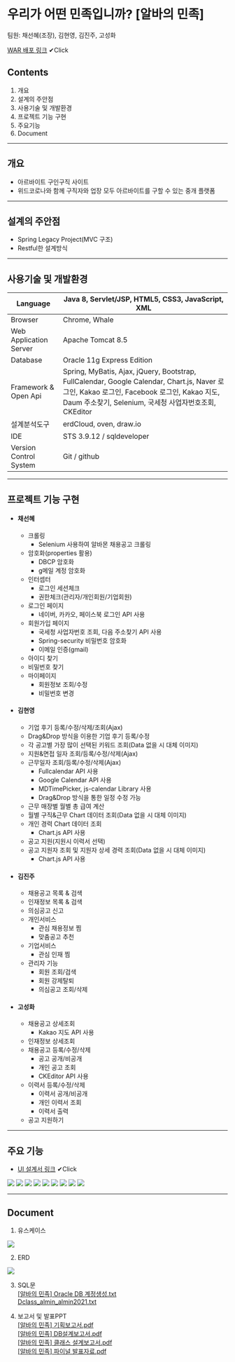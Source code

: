 # 우리가 어떤 민족입니까? [알바의 민족]
팀원: 채선혜(조장), 김현영, 김진주, 고성화

[WAR 배포 링크](http://112.221.156.36:8090/almin) ✔Click

## Contents 
1. 개요
2. 설계의 주안점
3. 사용기술 및 개발환경
4. 프로젝트 기능 구현
5. 주요기능
6. Document
***
## 개요
* 아르바이트 구인구직 사이트 
* 위드코로나와 함께 구직자와 업장 모두 아르바이트를 구할 수 있는 중개 플랫폼
***
## 설계의 주안점
* Spring Legacy Project(MVC 구조)
* Restful한 설계방식
***
## 사용기술 및 개발환경

Language | Java 8, Servlet/JSP, HTML5, CSS3, JavaScript, XML 
------------ | ------------- 
Browser | Chrome, Whale 
Web Application Server | Apache Tomcat 8.5
Database|Oracle 11g Express Edition
Framework & Open Api|Spring, MyBatis, Ajax, jQuery, Bootstrap, FullCalendar, Google Calendar, Chart.js, Naver 로그인, Kakao 로그인, Facebook 로그인, Kakao 지도, Daum 주소찾기, Selenium, 국세청 사업자번호조회, CKEditor
설계분석도구|erdCloud, oven, draw.io
IDE|STS 3.9.12 / sqldeveloper
Version Control System|Git / github
***
## 프로젝트 기능 구현

* #### 채선혜
  *  크롤링
      * Selenium 사용하여 알바몬 채용공고 크롤링 
  * 암호화(properties 활용)
     * DBCP 암호화
     * g메일 계정 암호화
  * 인터셉터
    * 로그인 세션체크
    * 권한체크(관리자/개인회원/기업회원) 
  * 로그인 페이지
    * 네이버, 카카오, 페이스북 로그인 API 사용
  * 회원가입 페이지
    * 국세청 사업자번호 조회, 다음 주소찾기 API 사용
    * Spring-security 비밀번호 암호화
    * 이메일 인증(gmail)
  * 아이디 찾기
  * 비밀번호 찾기
  * 마이페이지
    * 회원정보 조회/수정
    * 비밀번호 변경
* #### 김현영
    * 기업 후기 등록/수정/삭제/조회(Ajax)
  * Drag&Drop 방식을 이용한 기업 후기 등록/수정
  * 각 공고별 가장 많이 선택된 키워드 조회(Data 없을 시 대체 이미지)
  * 지원&면접 일자 조회/등록/수정/삭제(Ajax)
  * 근무일자 조회/등록/수정/삭제(Ajax)
     * Fullcalendar API 사용
     * Google Calendar API 사용
     * MDTimePicker, js-calendar Library 사용
     * Drag&Drop 방식을 통한 일정 수정 가능  
  * 근무 매장별 월별 총 급여 계산
  * 월별 구직&근무 Chart 데이터 조회(Data 없을 시 대체 이미지)
  * 개인 경력 Chart 데이터 조회
     * Chart.js API 사용
  * 공고 지원(지원시 이력서 선택)
  * 공고 지원자 조회 및 지원자 상세 경력 조회(Data 없을 시 대체 이미지)
     * Chart.js API 사용
* #### 김진주
  * 채용공고 목록 & 검색
  * 인재정보 목록 & 검색
  * 의심공고 신고
  * 개인서비스
    * 관심 채용정보 찜
    * 맞춤공고 추천
  * 기업서비스
    * 관심 인재 찜
  * 관리자 기능
    * 회원 조회/검색
    * 회원 강제탈퇴
    * 의심공고 조회/삭제
*  #### 고성화
    *  채용공고 상세조회
        * Kakao 지도 API 사용  
    *  인재정보 상세조회
    *  채용공고 등록/수정/삭제
        * 공고 공개/비공개  
        * 개인 공고 조회
        * CKEditor API 사용  
    *  이력서 등록/수정/삭제
       * 이력서 공개/비공개  
       * 개인 이력서 조회
       * 이력서 출력
    *  공고 지원하기
***
## 주요 기능
* [UI 설계서 링크](https://xd.adobe.com/view/d7cc2dbc-4a1b-4f36-947f-331cb5543744-829f/) ✔Click
<img src="https://user-images.githubusercontent.com/89828294/147194493-3efb5df4-dff3-4b09-a3e1-a945fee03112.png">
<img src="https://user-images.githubusercontent.com/89828294/147194438-79dd0bb5-d655-4e59-b477-1e1635052d69.png">
<img src="https://user-images.githubusercontent.com/89828294/147194462-6a445b96-7449-4c11-b3a7-97b8e9537605.png">
<img src="https://user-images.githubusercontent.com/89828294/147194468-38375c67-db12-490d-86c3-fc48393deb54.png">
<img src="https://user-images.githubusercontent.com/89828294/147194529-5fdef865-9c3f-42d5-ace0-581c3eaf77d6.png">
<img src="https://user-images.githubusercontent.com/89828294/147194479-4a8742a0-30a2-414e-bca6-1e7a68baeed9.png">
<img src="https://user-images.githubusercontent.com/89828294/147194573-3b25f5c2-b180-4eb7-9503-7825958bc7c8.png">
<img src="https://user-images.githubusercontent.com/89828294/147194578-7d9cf684-096a-472c-a3d1-47fab962d593.png">
<img src="https://user-images.githubusercontent.com/89828294/147194579-bfae85dc-bb77-4209-80de-32665817b8d8.png">

***
## Document
1. 유스케이스
<img src="https://user-images.githubusercontent.com/89828294/147045092-4e5bef5f-b9e0-4e48-86c2-a42d8f2e41eb.png">

2. ERD
<img src="https://user-images.githubusercontent.com/89828294/147045496-4f8b6c82-3aa0-440f-96e2-7b5ae9a02559.png">

3. SQL문  
[[알바의 민족] Oracle DB 계정생성.txt](https://github.com/Seonhea/AlMin/files/7760540/Oracle.DB.txt)  
[Dclass_almin_almin2021.txt](https://github.com/Seonhea/AlMin/files/7760493/Dclass_almin_almin2021.txt)

4. 보고서 및 발표PPT  
[[알바의 민족] 기획보고서.pdf](https://github.com/Seonhea/AlMin/files/7760484/default.pdf)  
[[알바의 민족] DB설계보고서.pdf](https://github.com/Seonhea/AlMin/files/7760485/DB.pdf)  
[[알바의 민족] 클래스 설계보고서.pdf](https://github.com/Seonhea/AlMin/files/7760486/default.pdf)  
[[알바의 민족] 파이널 발표자료.pdf](https://github.com/Seonhea/AlMin/files/7760479/default.pdf)


